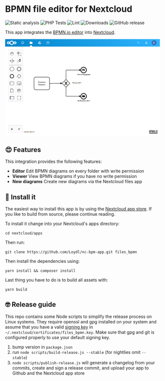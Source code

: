 # BPMN file editor for Nextcloud

![Static analysis](https://github.com/Loydl/nc-bpm-app/workflows/Static%20analysis/badge.svg)
![PHP Tests](https://github.com/Loydl/nc-bpm-app/workflows/PHP%20Tests/badge.svg)
![Lint](https://github.com/Loydl/nc-bpm-app/workflows/Lint/badge.svg)
![Downloads](https://img.shields.io/github/downloads/Loydl/nc-bpm-app/total.svg)
![GitHub release](https://img.shields.io/github/release/Loydl/nc-bpm-app.svg)

This app integrates the [BPMN.io editor](https://bpmn.io) into [Nextcloud](https://nextcloud.com).

![Screenshot editor](https://raw.githubusercontent.com/Loydl/nc-bpm-app/master/docs/screenshot-editor.png)

## :heart_eyes: Features
This integration provides the following features:

* **Editor** Edit BPMN diagrams on every folder with write permission
* **Viewer** View BPMN diagrams if you have no write permission
* **New diagrams** Create new diagrams via the Nextcloud files app

## :rocket: Install it
The easiest way to install this app is by using the [Nextcloud app store](https://apps.nextcloud.com/apps/files_bpmn).
If you like to build from source, please continue reading.

To install it change into your Nextcloud's apps directory:

    cd nextcloud/apps

Then run:

    git clone https://github.com/Loydl/nc-bpm-app.git files_bpmn

Then install the dependencies using:

    yarn install && composer install

Last thing you have to do is to build all assets with:

    yarn build

## :nerd_face: Release guide
This repo contains some Node scripts to simplify the release process on Linux
systems. They require openssl and gpg installed on your system and assume that
you have a valid [signing key] in `~/.nextcloud/certificates/files_bpmn.key`.
Make sure that gpg and git is configured properly to use your default signing
key.

1. bump version in `package.json`
2. run `node scripts/build-release.js --stable` (for nightlies omit `--stable`)
3. `node scripts/publish-release.js` will generate a changelog from your
   commits, create and sign a release commit, and upload your app to Github and
   the Nextcloud app store

[signing key]: https://docs.nextcloud.com/server/stable/developer_manual/app_publishing_maintenance/code_signing.html
